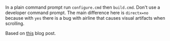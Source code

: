 In a plain command prompt run `configure.cmd` then `build.cmd`. Don't use a
developer command prompt. The main difference here is `directx=no` because with
`yes` there is a bug with airline that causes visual artifacts when scrolling.

Based on [this](http://blog.mgiuffrida.com/2015/06/27/building-vim-on-windows.html) blog post.
